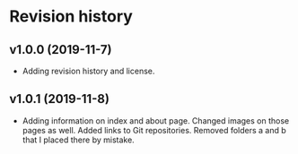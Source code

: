 Revision history
======================

v1.0.0 (2019-11-7)
----------------------

* Adding revision history and license.

v1.0.1 (2019-11-8)
------------------------

* Adding information on index and about page. Changed images on those pages as well. Added links to Git repositories. Removed folders a and b that I placed there by mistake.
